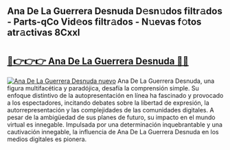 ## Ana De La Guerrera Desnuda D𝚎sn𝚞dos filtr𝚊dos - Parts-qCo Vid𝚎os filtr𝚊dos - N𝚞evas f𝚘tos atr𝚊ctivas 8Cxxl

# <h2><a href="http://mb4cyg.tromn.icu/?c=Ana+De+La+Guerrera+Desnuda">🔗👉👉👉 Ana De La Guerrera Desnuda 🔗🔗</a></h2>

[![Ana De La Guerrera Desnuda nuevo](https://i.imgur.com/pEAQMta.gif)](http://mb4cyg.tromn.icu/?c=Ana+De+La+Guerrera+Desnuda)
Ana De La Guerrera Desnuda, una figura multifacética y paradójica, desafía la comprensión simple. Su enfoque distintivo de la autopresentación en línea ha fascinado y provocado a los espectadores, incitando debates sobre la libertad de expresión, la autorrepresentación y las complejidades de las comunidades digitales. A pesar de la ambigüedad de sus planes de futuro, su impacto en el mundo virtual es innegable. Impulsada por una determinación inquebrantable y una cautivación innegable, la influencia de Ana De La Guerrera Desnuda en los medios digitales es pionera.
